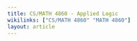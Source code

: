 ```yaml
---
title: CS/MATH 4860 - Applied Logic
wikilinks: ["CS/MATH 4860" "MATH 4860"]
layout: article
---
```


